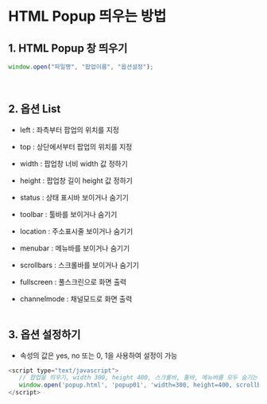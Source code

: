 # HTML Popup 띄우는 방법

## 1. HTML Popup 창 띄우기

```js
window.open("파일명", "팝업이름", "옵션설정");
```
<br>

## 2. 옵션 List

* left : 좌측부터 팝업의 위치를 지정

* top : 상단에서부터 팝업의 위치를 지정

* width : 팝업창 너비 width 값 정하기

* height : 팝업창 길이 height 값 정하기

* status : 상태 표시바 보이거나 숨기기

* toolbar : 툴바를 보이거나 숨기기

* location : 주소표시줄 보이거나 숨기기

* menubar : 메뉴바를 보이거나 숨기기

* scrollbars : 스크롤바를 보이거나 숨기기

* fullscreen : 풀스크린으로 화면 출력

* channelmode : 채널모드로 화면 출력
<br><br>

## 3. 옵션 설정하기

* 속성의 값은 yes, no 또는 0, 1을 사용하여 설정이 가능

```js
<script type="text/javascript">
   // 팝업을 띄우기, width 300, height 400, 스크롤바, 툴바, 메뉴바를 모두 숨기는 경우
   window.open('popup.html', 'popup01', 'width=300, height=400, scrollbars= 0, toolbar=0, menubar=no'); 
</script>
```

